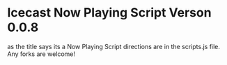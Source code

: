 # Icecast Now Playing Script Verson 0.0.8
as the title says its a Now Playing Script
directions are in the scripts.js file.
Any forks are welcome!
